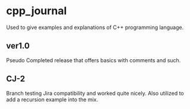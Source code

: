 # cpp_journal
Used to give examples and explanations of C++ programming language. 

## ver1.0 
Pseudo Completed release that offers basics with comments and such. 

## CJ-2 
Branch testing Jira compatibility and worked quite nicely. Also utilized to add a recursion example into the mix. 
